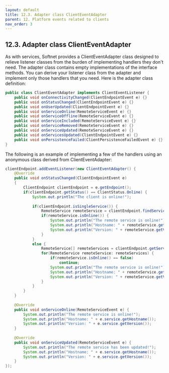 ```yaml
---
layout: default
title: 12.3. Adapter class ClientEventAdapter
parent: 12. Platform events related to clients
nav_order: 3
---
```


## 12.3. Adapter class ClientEventAdapter

As with services, Softnet provides a <span class="datatype">ClientEventAdapter</span> class designed to relieve listener classes from the burden of implementing handlers they don't need. The adapter class contains empty implementations of the interface methods. You can derive your listener class from the adapter and implement only those handlers that you need. Here is the adapter class definition:
```java
public class ClientEventAdapter implements ClientEventListener {
	public void onConnectivityChanged(ClientEndpointEvent e) {}
	public void onStatusChanged(ClientEndpointEvent e) {}
	public void onUserUpdated(ClientEndpointEvent e) {}
	public void onServiceOnline(RemoteServiceEvent e) {}
	public void onServiceOffline(RemoteServiceEvent e) {}
	public void onServiceIncluded(RemoteServiceEvent e) {}
	public void onServiceRemoved(RemoteServiceEvent e) {}
	public void onServiceUpdated(RemoteServiceEvent e) {}	
	public void onServicesUpdated(ClientEndpointEvent e) {}
	public void onPersistenceFailed(ClientPersistenceFailedEvent e) {}
}
```

The following is an example of implementing a few of the handlers using an anonymous class derived from <span class="datatype">ClientEventAdapter</span>:
```java
clientEndpoint.addEventListener(new ClientEventAdapter() {
    @Override
    public void onStatusChanged(ClientEndpointEvent e)
    {
        ClientEndpoint clientEndpoint = e.getEndpoint();
        if(clientEndpoint.getStatus() == ClientStatus.Online) {
            System.out.println("The client is online!");
					
            if(clientEndpoint.isSingleService()) {						
                RemoteService remoteService = clientEndpoint.findService(0);
                if(remoteService.isOnline()) {
                    System.out.println("The remote service is online!");
                    System.out.println("Hostname: " + remoteService.getHostname());
                    System.out.println("Version: " + remoteService.getVersion());
                }
            }
            else {
                RemoteService[] remoteServices = clientEndpoint.getServices();
                for(RemoteService remoteService: remoteServices) {
                    if(remoteService.isOnline() == false)
                        continue;
                    System.out.println("The remote service is online!");
                    System.out.println("Hostname: " + remoteService.getHostname());
                    System.out.println("Version: " + remoteService.getVersion());
                }
            }
        }
    }
				
    @Override
    public void onServiceOnline(RemoteServiceEvent e) {
        System.out.println("The remote service is online!");			
        System.out.println("Hostname: " + e.service.getHostname());
        System.out.println("Version: " + e.service.getVersion());
    }
				
    @Override
    public void onServiceUpdated(RemoteServiceEvent e) {
        System.out.println("The remote service has been updated!");	
        System.out.println("Hostname: " + e.service.getHostname());
        System.out.println("Version: " + e.service.getVersion());
    }
});
```